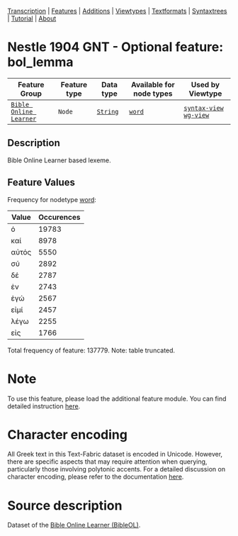 <a name="start"></a>
<div class="hidden-content"><a href="../transcription.md">Transcription</a> | <a href="../features/README.md#start">Features</a> | <a href="README.md">Additions</a> | <a href="../viewtypes.md#start">Viewtypes</a> | <a href="../textformats.md#start">Textformats</a> |  <a href="../syntaxtrees.md#start">Syntaxtrees</a> | <a href="../tutorial/README.md#start">Tutorial</a>  | <a href="../about.md#start">About</a></div>

# Nestle 1904 GNT - Optional feature: bol_lemma

Feature Group | Feature type |Data type |Available for node types | Used by Viewtype 
---|---|---|---|---
[`Bible Online Learner`](featuresbyfeaturegroup.md#bible-online-learner)|`Node`|[`String`](featuresbydatatype.md#string)| [`word`](featuresbynodetype.md#word) |[`syntax-view`](../syntax-view.md#start) [`wg-view`](../wg-view.md#start) 

## Description

Bible Online Learner based lexeme.

## Feature Values

Frequency for nodetype [word](featuresbynodetype.md#word):

Value|Occurences
---|---
ὁ|19783
καί|8978
αὐτός|5550
σύ|2892
δέ|2787
ἐν|2743
ἐγώ|2567
εἰμί|2457
λέγω|2255
εἰς|1766

Total frequency of feature: 137779. Note: table truncated.
# Note

To use this feature, please load the additional feature module. You can find detailed instruction [here](README.md#adding-the-features).

# Character encoding

All Greek text in this Text-Fabric dataset is encoded in Unicode. However, there are specific aspects that may require attention when querying, particularly those involving polytonic accents. For a detailed discussion on character encoding, please refer to the documentation [here](../characterencoding.md#start).

# Source description

Dataset of the [Bible Online Learner (BibleOL)](https://learner.bible/).
